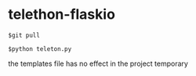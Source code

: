 # telethon-flaskio

```
$git pull
```

```
$python teleton.py
```

the templates file has no effect in the project temporary
